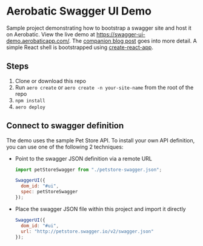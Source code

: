 # Aerobatic Swagger UI Demo

Sample project demonstrating how to bootstrap a swagger site and host it on Aerobatic. View the live demo at https://swagger-ui-demo.aerobaticapp.com/. The [companion blog post](https://www.aerobatic.com/blog/hosting-swagger-api-documentation) goes into more detail. A simple React shell is bootstrapped using [create-react-app](https://github.com/facebook/create-react-app).

## Steps

1. Clone or download this repo
2. Run `aero create` or `aero create -n your-site-name` from the root of the repo
3. `npm install`
4. `aero deploy`

## Connect to swagger definition

The demo uses the sample Pet Store API. To install your own API definition, you can use one of the following 2 techniques:

- Point to the swagger JSON definition via a remote URL

  ```js
  import petStoreSwagger from "./petstore-swagger.json";

  SwaggerUI({
    dom_id: "#ui",
    spec: petStoreSwagger
  });
  ```

- Place the swagger JSON file within this project and import it directly

  ```js
  SwaggerUI({
    dom_id: "#ui",
    url: "http://petstore.swagger.io/v2/swagger.json"
  });
  ```
